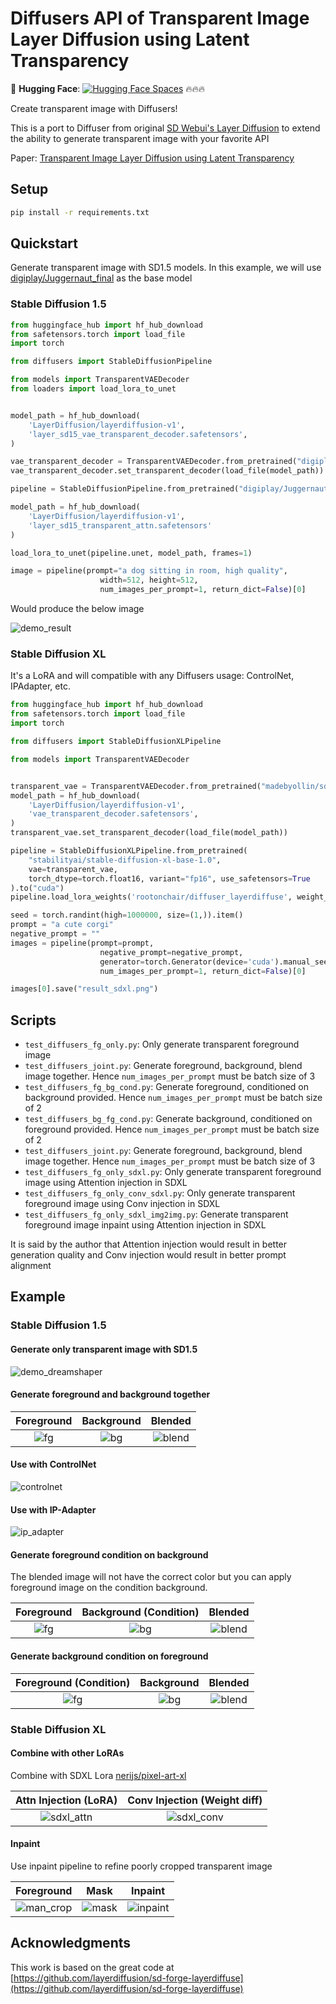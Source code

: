 # Diffusers API of Transparent Image Layer Diffusion using Latent Transparency

🤗 **Hugging Face**: [![Hugging Face Spaces](https://img.shields.io/badge/%F0%9F%A4%97%20Hugging%20Face-Spaces-blue)](https://huggingface.co/rootonchair/diffuser_layerdiffuse) 🔥🔥🔥

Create transparent image with Diffusers!

This is a port to Diffuser from original [SD Webui's Layer Diffusion](https://github.com/layerdiffusion/sd-forge-layerdiffuse) to extend the ability to generate transparent image with your favorite API


Paper: [Transparent Image Layer Diffusion using Latent Transparency](https://arxiv.org/abs/2402.17113)
## Setup
```bash
pip install -r requirements.txt
```

## Quickstart

Generate transparent image with SD1.5 models. In this example, we will use [digiplay/Juggernaut_final](https://huggingface.co/digiplay/Juggernaut_final) as the base model

### Stable Diffusion 1.5

```python
from huggingface_hub import hf_hub_download
from safetensors.torch import load_file
import torch

from diffusers import StableDiffusionPipeline

from models import TransparentVAEDecoder
from loaders import load_lora_to_unet


model_path = hf_hub_download(
    'LayerDiffusion/layerdiffusion-v1',
    'layer_sd15_vae_transparent_decoder.safetensors',
)

vae_transparent_decoder = TransparentVAEDecoder.from_pretrained("digiplay/Juggernaut_final", subfolder="vae", torch_dtype=torch.float16).to("cuda")
vae_transparent_decoder.set_transparent_decoder(load_file(model_path))

pipeline = StableDiffusionPipeline.from_pretrained("digiplay/Juggernaut_final", vae=vae_transparent_decoder, torch_dtype=torch.float16, safety_checker=None).to("cuda")

model_path = hf_hub_download(
    'LayerDiffusion/layerdiffusion-v1',
    'layer_sd15_transparent_attn.safetensors'
)

load_lora_to_unet(pipeline.unet, model_path, frames=1)

image = pipeline(prompt="a dog sitting in room, high quality", 
                    width=512, height=512,
                    num_images_per_prompt=1, return_dict=False)[0]
```

Would produce the below image

![demo_result](assets/demo_result.png)

### Stable Diffusion XL

It's a LoRA and will compatible with any Diffusers usage: ControlNet, IPAdapter, etc.

```python
from huggingface_hub import hf_hub_download
from safetensors.torch import load_file
import torch

from diffusers import StableDiffusionXLPipeline

from models import TransparentVAEDecoder


transparent_vae = TransparentVAEDecoder.from_pretrained("madebyollin/sdxl-vae-fp16-fix", torch_dtype=torch.float16)
model_path = hf_hub_download(
    'LayerDiffusion/layerdiffusion-v1',
    'vae_transparent_decoder.safetensors',
)
transparent_vae.set_transparent_decoder(load_file(model_path))

pipeline = StableDiffusionXLPipeline.from_pretrained(
    "stabilityai/stable-diffusion-xl-base-1.0", 
    vae=transparent_vae,
    torch_dtype=torch.float16, variant="fp16", use_safetensors=True
).to("cuda")
pipeline.load_lora_weights('rootonchair/diffuser_layerdiffuse', weight_name='diffuser_layer_xl_transparent_attn.safetensors')

seed = torch.randint(high=1000000, size=(1,)).item()
prompt = "a cute corgi"
negative_prompt = ""
images = pipeline(prompt=prompt, 
                    negative_prompt=negative_prompt,
                    generator=torch.Generator(device='cuda').manual_seed(seed),
                    num_images_per_prompt=1, return_dict=False)[0]

images[0].save("result_sdxl.png")
```

## Scripts

- `test_diffusers_fg_only.py`: Only generate transparent foreground image
- `test_diffusers_joint.py`: Generate foreground, background, blend image together. Hence `num_images_per_prompt` must be batch size of 3
- `test_diffusers_fg_bg_cond.py`: Generate foreground, conditioned on background provided. Hence `num_images_per_prompt` must be batch size of 2
- `test_diffusers_bg_fg_cond.py`: Generate background, conditioned on foreground provided. Hence `num_images_per_prompt` must be batch size of 2
- `test_diffusers_joint.py`: Generate foreground, background, blend image together. Hence `num_images_per_prompt` must be batch size of 3
- `test_diffusers_fg_only_sdxl.py`: Only generate transparent foreground image using Attention injection in SDXL
- `test_diffusers_fg_only_conv_sdxl.py`: Only generate transparent foreground image using Conv injection in SDXL
- `test_diffusers_fg_only_sdxl_img2img.py`: Generate transparent foreground image inpaint using Attention injection in SDXL

It is said by the author that Attention injection would result in better generation quality and Conv injection would result in better prompt alignment

## Example
### Stable Diffusion 1.5
#### Generate only transparent image with SD1.5
![demo_dreamshaper](assets/dreamshaper_sd.png)
#### Generate foreground and background together

|              Foreground               |              Background               |                Blended                |
|:-------------------------------------:|:-------------------------------------:|:-------------------------------------:|
| ![fg](assets/result_joint_0.png)      |   ![bg](assets/result_joint_1.png)    | ![blend](assets/result_joint_2.png)   |


#### Use with ControlNet

![controlnet](assets/controlnet_output.png)

#### Use with IP-Adapter

![ip_adapter](assets/ipadapter_output.png)

#### Generate foreground condition on background

The blended image will not have the correct color but you can apply foreground image on the condition background.

|              Foreground               |              Background (Condition)              |                Blended                |
|:-------------------------------------:|:-------------------------------------:|:-------------------------------------:|
| ![fg](assets/result_fg_bg_cond.png)      |   ![bg](assets/bg_cond.png)    | ![blend](assets/result_blended_fg_bg_cond.png)   |


#### Generate background condition on foreground

|              Foreground (Condition)              |              Background               |                Blended                |
|:-------------------------------------:|:-------------------------------------:|:-------------------------------------:|
| ![fg](assets/fg_cond.png)      |   ![bg](assets/result_bg_fg_cond.png)    | ![blend](assets/result_blended_bg_fg_cond.png)   |

### Stable Diffusion XL
#### Combine with other LoRAs
Combine with SDXL Lora [nerijs/pixel-art-xl](https://huggingface.co/nerijs/pixel-art-xl)

|      Attn Injection (LoRA)                |        Conv Injection (Weight diff)            |
|:-------------------------------------:|:-------------------------------------:|
| ![sdxl_attn](assets/result_sdxl.png)      |   ![sdxl_conv](assets/result_conv_sdxl.png)    |

#### Inpaint
Use inpaint pipeline to refine poorly cropped transparent image

|              Foreground               |              Mask               |                Inpaint                |
|:-------------------------------------:|:-------------------------------------:|:-------------------------------------:|
| ![man_crop](assets/man_crop.png)      |   ![mask](assets/man_mask.png)    | ![inpaint](assets/result_inpaint_sdxl.png)   |

## Acknowledgments
This work is based on the great code at
[https://github.com/layerdiffusion/sd-forge-layerdiffuse](https://github.com/layerdiffusion/sd-forge-layerdiffuse)
